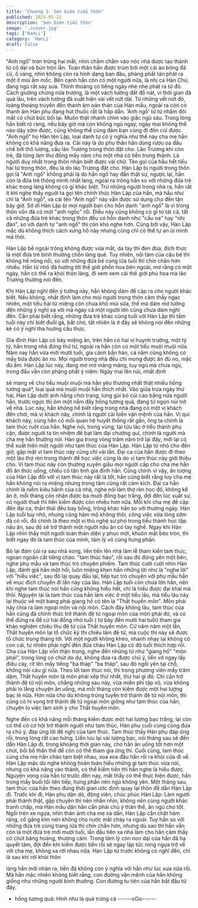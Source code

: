 ```yaml
---
title: "Chương 1: Sơn biên tiểu thôn"
published: 2025-05-22
description: 'Sơn biên tiểu thôn'
image: './cover.jpg'
tags: ['HanLi']
category: 'HanLi'
draft: false
---
```


"Anh ngố" trợn trừng hai mắt, nhìn chằm chằm vào nóc nhà được tạo thành từ cỏ dại và bùn trộn lẫn. Toàn thân hắn được trùm bởi một cái áo bông đã cũ, ố vàng, nhìn không còn ra hình dạng ban đâu, phảng phất tán phát ra một ít mùi ẩm mốc.
Bên cạnh hắn còn có một người nữa, là nhị ca Hàn Chú, đang ngủ rất say sưa. Thỉnh thoảng có tiếng ngáy nhè nhẹ phát ra từ đó.
Cách giường chừng nửa trượng, là một vách tường đất đổ nát, vì thời gian đã quá lâu, trên vách tường đã xuất hiện vài vết nứt dài.
Từ những vết nứt đó, loáng thoáng truyền đến thanh âm oán thán của Hàn mẫu, ngoài ra còn có thanh âm Hàn phụ đang hút thuốc rất là hấp dẫn.
'Anh ngố' từ từ nhắm đôi mắt có chút bức bối lại. 
Muốn thật nhanh chìm vào giấc ngủ sâu. Trong lòng hắn biết rõ ràng, nếu bây giờ mà còn không ngủ ngay, ngày mai không thể nào dậy sớm được, cũng không thể cùng đám bạn cùng đi đốn củi được.
"Anh ngố" họ Hàn tên Lập, loại danh tự có ý nghĩa như thế này cha mẹ hắn không có khả năng đưa ra. 
Cái này là do phụ thân hắn dùng rượu oa đầu chế bởi thô lương, cầu lão Trương trong thôn đặt cho.
Lão Trương khi còn trẻ, đã từng làm thư đồng mấy năm cho một nhà có tiền trong thành. Là người duy nhất trong thôn nhận biết được vài chữ. Tên gọi của hầu hết tiểu hài tử trong thôn, đều là do lão Trương đặt cho.
Hàn Lập bị người trong thôn gọi là "Anh ngố" không phải là do hắn ngố hay đần thật sự, ngược lại, hắn còn là đứa trẻ thông minh nhất làng, ngoài ra trông hắn so với những đứa trẻ khác trong làng không có gì khác biệt. 
Trừ những người trong nhà ra, hắn rất ít khi nghe thấy nguời ta gọi tên chính thức Hàn Lập của hắn, mà hầu như chỉ là "Anh ngố", và cái tên "Anh ngố" này vẫn được sử dụng cho đến tận bây giờ.
Sở dĩ Hàn Lập bị mọi người ban cho hỗn danh "anh ngố" là vì trong thôn vốn đã có một "anh ngốc" rồi.
Điều này cũng không có gì to tát cả, tất cả những đứa trẻ khác trong thôn đều có hỗn danh như "cẩu oa" hay "nhị đản", so với danh tự "anh ngố" thì còn khó nghe hơn.
Cũng bởi vậy, Hàn Lập mặc dù không thích cách xưng hô này nhưng cũng chỉ có thể tự an ủi mình mà thôi.

Hàn Lập bề ngoài trông không được vừa mắt, da tay thì đen đúa, đích thực là một đứa trẻ bình thường chốn làng quê. Tuy nhiên,
nội tâm của cậu bé thì không hề nông nổi, so với những đứa bé
cùng lứa tuổi thì chín chắn hơn nhiều. Hắn từ nhỏ đã hướng tới
thế giới phồn hoa bên ngoài, mơ rằng có một ngày, hắn có thể ra
khỏi thôn làng, đi xem xem cái thế giới phù hoa mà lão Trương
thường nói đến.

Khi Hàn Lập nghĩ đến ý tưởng này, hắn không dám đề cập ra cho người khác biết. Nếu không, nhất định làm cho mọi người trong
thôn cảm thấy ngạc nhiên, một tiểu hài tử miệng còn chưa khô
mùi sữa, thế mà dám mơ tưởng đến những ý nghĩ xa vời mà
ngay cả một người lớn cũng chưa dám nghĩ đến. Cần phải biết
rằng, những đưa trẻ khác cùng tuổi với Hàn Lập thì tầm tuổi này
chỉ biết đuổi gà, bắt chó, tất nhiên là ở đây sẽ không nói đến
những kẻ có ý nghĩ tha huơng cầu thực.

Gia đình Hàn Lập có bảy miệng ăn, trên hắn có hai vị huynh trưởng, một tỷ tỷ, hắn trong nhà đứng thứ tư, ngoài ra hắn còn có
một tiểu muội muội nữa. Năm nay hắn vừa mới mười tuổi, gia
cảnh bần hàn, cả năm cũng không có mấy bữa được ăn no. Mọi
người trong nhà đều chỉ mong được ăn đủ no, mặc đủ ấm.
Hàn Lập lúc này, đang mơ mơ màng màng, tuy ngủ mà chưa ngủ,
trong đầu vẫn còn phảng phất ý niệm: Ngày mai lên núi, nhất định

sẽ mang về cho tiểu muội muội mà hắn yêu thương nhất thật
nhiều hồng tương quả*, loại quả mà muội muội hắn thích nhất.
Vào giữa trưa ngày thứ hai, Hàn Lập dưới ánh nắng chói trang,
lưng gùi bó củi cao bằng nửa người hắn, trước ngực thì ôm một
nắm đầy hồng tương quả, đang từ ngọn núi trở về nhà. Lúc này,
hắn không hề biết rằng trong nhà đang có một vị khách đến chơi,
mà vị khách này, chính là người cải biến vận mệnh của hắn.
Vị quí khách này, cùng hắn có mối quan hệ huyết thống rất gần,
ông ta chính là tam thúc ruột của hắn.
Nghe nói, trong vùng, tại tửu lâu ở tiểu thành phụ cận, được
nguời ta tín nhiệm đề bạt làm đại chưởng quĩ, chính là người mà
cha mẹ hắn thường nói. Hàn gia trong vòng trăm năm trở lại đây,
mới lại có thể xuất hiện một người như tam thúc của Hàn Lập.
Hàn Lập từ nhỏ cho đến giờ, gặp mặt vị tam thúc này cũng chỉ vài
lần. Đại ca của hắn được đi theo một lão thợ rèn trong thành để
học việc cũng là do vị tam thúc này giới thiệu cho. Vị tam thúc này
còn thường xuyên giấu mọi người cấp cho cha mẹ hắn đồ ăn
thức uống, chiếu cố tận tình gia đình hắn. Cũng chính vì vậy, ấn
tượng của Hàn Lập đối với vị tam thúc này rất là tốt, hắn cũng
biết rằng tuy cha mẹ hắn không nói ra miệng nhưng trong tâm
cũng rất cảm kích.
Đại ca hắn chính là niềm kiêu hãnh của cả nhà, nghe nói làm thợ
rèn học đồ, không kể ăn ở, mỗi tháng còn nhận được ba mươi
đồng bạc trắng, đợi đến lúc xuất sư, có người thuê thì tiền kiếm
được còn nhiều hơn nữa.
Mỗi khi cha mẹ đề cập đến đại ca, thần thái đều bay bổng, trông
khác hẳn so với thường ngày. Hàn Lập tuổi tuy nhỏ, nhưng cũng
hâm mộ không thôi, công việc vừa lòng sớm đã có rồi, đó chính là
theo một vị thủ nghệ sư phó trong tiểu thành học tập nấu ăn, sau
đó sẽ trở thành một người nấu ăn có tay nghề.
Ngay khi Hàn Lập nhìn thấy một người toàn thân diện y phục mới,
khuôn mặt béo tròn, thì biết ngay đó là tam thúc của mình, tâm lý
vô cùng hưng phấn.

Bỏ lại đám củi ra sau nhà xong, liền tiến lên nhà làm lễ tham kiến
tam thúc, ngoan ngoãn cất tiếng chào: "tam thúc hảo", rồi sau đó
đứng yên một bên, nghe phụ mẫu và tam thúc trò chuyện phiếm.
Tam thúc cười cười nhìn Hàn Lập, đánh giá hắn một hồi, luôn
miệng khen hắn những lời như là "nghe lời" với "hiểu việc", sau
đó lại quay đầu lại, tiếp tục trò chuyện với phụ mẫu hắn về mục
đích chuyến đi lần này của lão.
Hàn Lập tuổi còn chưa lớn hẳn, nên khi nghe tam thúc nói hắn
cũng không hiểu hết, chỉ là hiểu được đại khái mà thôi.
Nguyên lai là tam thúc của hắn làm việc ở một tiểu lâu, mà tiểu
lâu này lại thuộc về một bang phái giang hồ có tên là "Thất huyền
môn". Môn phái này chia ra làm ngoại môn và nội môn. Cách đây
không lâu, tam thúc của hắn cũng đã chính thức trở thành đệ tử
ngoại môn của môn phái đó, và có thể đứng ra đề cử hài đồng
nhỏ tuổi ( từ bảy đến mười hai tuổi) tham gia khảo nghiệm chiêu
thu đệ tử của Thất huyền môn.
Cứ năm năm một lần, Thất huyền môn lại tổ chức kỳ thi chiêu lãm
đệ tử, mà cuộc thi này sẽ được tổ chức trong tháng tới. Với một
người không khéo, nhanh nhạy lại không có con cái, tự nhiên phải
nghĩ đến đứa cháu Hàn Lập có độ tuổi thích hợp rồi.
Cha của Hàn Lập vốn thận trọng, nghe đến những từ như "giang
hồ" "môn phái", trong lòng có chút do dự, không đưa ra được chủ
ý, liền vớ ngay lấy điếu cày, rít lên mấy tiếng "ba tháp" "ba tháp",
sau đó ngồi yên tại chỗ, không nói câu gì nữa.
Theo lời tam thúc nói, thì trong phương viên mấy trăm dặm, Thất
huyền môn là môn phái xếp thứ nhất, thứ hai gì đó.
Chỉ cần trở thành đệ tử nội môn, chẳng những sau này, vừa miễn
phí tập võ, vừa không phải lo lắng chuyện ăn uống, mà mỗi tháng
còn kiếm được một hai lượng bạc lẻ nữa. Hơn nữa cho dù không
trúng tuyển trở thành đệ tử nội môn, thì cũng có hi vọng trở thành
đệ tử ngoại môn giống như tam thúc của hắn, chuyên lo việc làm
sinh ý cho Thất huyền môn.

Nghe đến có khả năng mỗi tháng kiếm được một hai lượng bạc
trắng, lại còn có thể có cơ hội trở thành người như tam thúc, Hàn
phụ cuối cùng cũng đưa ra chủ ý, đáp ứng lời đề nghị của tam
thúc.
Tam thúc thấy Hàn phụ đáp ứng rồi, trong lòng rất cao hứng. Liền
lưu lại vài lượng bạc, nói tháng sau sẽ đến dẫn Hàn Lập đi, trong
khoảng thời gian này, cho hắn ăn uống tốt hơn một chút, bồi bổ
thân thể để còn có thể tham gia ứng thí. Cuối cùng, tam thúc cùng
cha mẹ hắn chào tạm biệt nhau, xoa xoa đầu hắn rồi ra khỏi cửa
đi về.
Hàn Lập mặc dù nghe không hoàn toàn hiểu những gì tam thúc
vừa nói, nhưng có khả năng vào thành, có thể kiếm tiền thì hắn
nghe là hiểu được.
Nguyện vọng của hắn từ trước đến nay, mắt thấy có thể thực hiện
được, hắn trong mấy buổi tối liên tiếp, hưng phấn nên ngủ không
yên.
Một tháng sau, tam thúc của hắn theo đúng thời gian ước định
quay lại thôn để dẫn Hàn Lập đi. Trước khi đi, Hàn phụ dặn dò,
động viên, chúc phúc Hàn Lập: Làm người phải thành thật, gặp
chuyện thì nên nhẫn nhịn, không nên cùng người khác tranh
chấp, mà Hàn mẫu dặn hắn cần phải chú ý thân thể, ăn ngủ cho
tốt.
Ngồi trên xe ngựa, nhìn thân ảnh cha mẹ xa dần, Hàn Lập cắn
chặt hàm răng, cố gắng kìm nén không cho nước mắt chảy ra
ngoài.
Tuy hắn so với những đứa trẻ cùng trang lứa thì chín chắn hơn,
nhưng dù sao thì hắn vẫn còn là một đứa trẻ mới mười tuổi, lần
đầu tiên xa nhà làm cho hắn cảm thấy có chút bàng hoàng,
thương cảm. Trong tâm lý còn non dại của hắn đã hạ quyết tâm,
đợi đến khi kiếm được tiền rồi sẽ ngay lập tức rong ngựa trở về
với cha mẹ, không xa rời nhau nữa.
Hàn Lập từ trước không có nghĩ đến, chỉ là sau khi rời khỏi thôn

làng hắn mới nhận ra, tiền đã không còn ý nghĩa với hắn như lúc
xưa nữa rồi. Mà hắn mặc nhiên không biết rằng, con đường vận
mệnh của hắn không giống như những người bình thường. Con
đường tu tiên của hắn bắt đầu từ đây.
* hồng tương quả: Hình như là quả trứng cá
------oOo------
